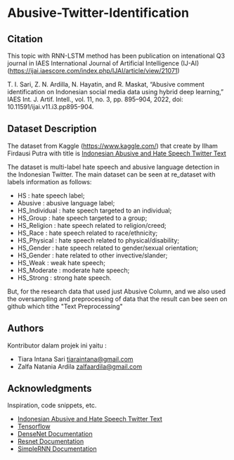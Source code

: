 # Abusive-Twitter-Identification

## Citation
This topic with RNN-LSTM method has been publication on intenational Q3 journal in IAES International Journal of Artificial Intelligence (IJ-AI) (https://ijai.iaescore.com/index.php/IJAI/article/view/21071)

T. I. Sari, Z. N. Ardilla, N. Hayatin, and R. Maskat, “Abusive comment identification on Indonesian social media data using hybrid deep learning,” IAES Int. J. Artif. Intell., vol. 11, no. 3, pp. 895–904, 2022, doi: 10.11591/ijai.v11.i3.pp895-904.

## Dataset Description

The dataset from Kaggle (https://www.kaggle.com/) that create by Ilham Firdausi Putra with title is [Indonesian Abusive and Hate Speech Twitter Text](https://www.kaggle.com/ilhamfp31/indonesian-abusive-and-hate-speech-twitter-text)

The dataset is multi-label hate speech and abusive language detection in the Indonesian Twitter. The main dataset can be seen at re_dataset with labels information as follows:

* HS : hate speech label;
* Abusive : abusive language label;
* HS_Individual : hate speech targeted to an individual;
* HS_Group : hate speech targeted to a group;
* HS_Religion : hate speech related to religion/creed;
* HS_Race : hate speech related to race/ethnicity;
* HS_Physical : hate speech related to physical/disability;
* HS_Gender : hate speech related to gender/sexual orientation;
* HS_Gender : hate related to other invective/slander;
* HS_Weak : weak hate speech;
* HS_Moderate : moderate hate speech;
* HS_Strong : strong hate speech.

But, for the research data that used just Abusive Column, and we also used the oversampling and preprocessing of data that the result can bee seen on github which tithe "Text Preprocessing"

## Authors

Kontributor dalam projek ini yaitu :
* Tiara Intana Sari tiaraintana@gmail.com
* Zalfa Natania Ardila zalfaardila@gmail.com

## Acknowledgments

Inspiration, code snippets, etc.
* [Indonesian Abusive and Hate Speech Twitter Text](https://www.kaggle.com/ilhamfp31/indonesian-abusive-and-hate-speech-twitter-text)
* [Tensorflow](https://github.com/aymericdamien/TensorFlow-Examples/blob/master/tensorflow_v1/examples/3_NeuralNetworks/convolutional_network.py)
* [DenseNet Documentation](https://keras.io/api/applications/densenet/)
* [Resnet Documentation](https://keras.io/api/applications/resnet/)
* [SimpleRNN Documentation](https://www.tensorflow.org/api_docs/python/tf/keras/layers/SimpleRNN)
